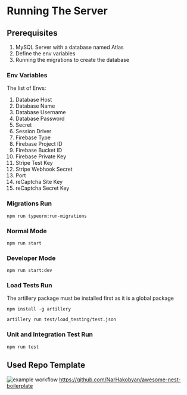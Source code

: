 # Running The Server

## Prerequisites

1. MySQL Server with a database named Atlas
2. Define the env variables
3. Running the migrations to create the database

### Env Variables

The list of Envs:

1. Database Host
2. Database Name
3. Database Username
4. Database Password
5. Secret
6. Session Driver
7. Firebase Type
8. Firebase Project ID
9. Firebase Bucket ID
10. Firebase Private Key
11. Stripe Test Key
12. Stripe Webhook Secret
13. Port
14. reCaptcha Site Key
15. reCaptcha Secret Key

### Migrations Run

`npm run typeorm:run-migrations`

### Normal Mode

`npm run start`

### Developer Mode

`npm run start:dev`

### Load Tests Run

The artillery package must be installed first as it is a global package

`npm install -g artillery`

`artillery run test/load_testing/test.json`

### Unit and Integration Test Run

`npm run test`

## Used Repo Template
![example workflow](https://github.com/github/docs/actions/workflows/main.yml/badge.svg)
https://github.com/NarHakobyan/awesome-nest-boilerplate

